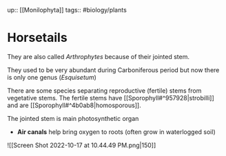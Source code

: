 up:: [[Monilophyta]]
tags:: #biology/plants  

# Horsetails

They are also called *Arthrophytes* because of their jointed stem.

They used to be very abundant during Carboniferous period but now there is only one genus (*Esquisetum*)

There are some species separating reproductive (fertile) stems from vegetative stems. The fertile stems have [[Sporophyll#^957928|strobilli]] and are [[Sporophyll#^4b0ab8|homosporous]].

The jointed stem is main photosynthetic organ
- **Air canals** help bring oxygen to roots (often grow in waterlogged soil)

![[Screen Shot 2022-10-17 at 10.44.49 PM.png|150]]